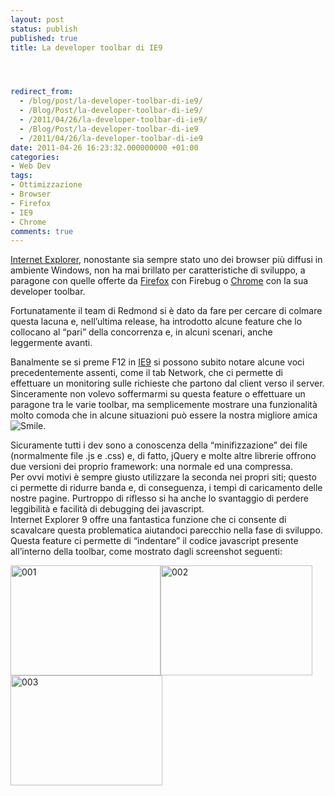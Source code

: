 ```yaml
---
layout: post
status: publish
published: true
title: La developer toolbar di IE9




redirect_from: 
  - /blog/post/la-developer-toolbar-di-ie9/
  - /Blog/Post/la-developer-toolbar-di-ie9/
  - /2011/04/26/la-developer-toolbar-di-ie9/
  - /Blog/Post/la-developer-toolbar-di-ie9
  - /2011/04/26/la-developer-toolbar-di-ie9
date: 2011-04-26 16:23:32.000000000 +01:00
categories:
- Web Dev
tags:
- Ottimizzazione
- Browser
- Firefox
- IE9
- Chrome
comments: true
---
```

<p><a title="Internet Explorer posts" href="http://tostring.it/tags/archive/ie9" target="_blank">Internet Explorer</a>, nonostante sia sempre stato uno dei browser più diffusi in ambiente Windows, non ha mai brillato per caratteristiche di sviluppo, a paragone con quelle offerte da <a title="Firefox posts" href="http://tostring.it/tags/archive/firefox" target="_blank">Firefox</a> con Firebug o <a title="Chrome posts" href="http://tostring.it/tags/archive/chrome" target="_blank">Chrome</a> con la sua developer toolbar.</p>  <p>Fortunatamente il team di Redmond si è dato da fare per cercare di colmare questa lacuna e, nell’ultima release, ha introdotto alcune feature che lo collocano al “pari” della concorrenza e, in alcuni scenari, anche leggermente avanti.</p>  <p>Banalmente se si preme F12 in <a title="Internet Exploer 9 posts" href="http://tostring.it/tags/archive/ie9" target="_blank">IE9</a> si possono subito notare alcune voci precedentemente assenti, come il tab Network, che ci permette di effettuare un monitoring sulle richieste che partono dal client verso il server.     <br />Sinceramente non volevo soffermarmi su questa feature o effettuare un paragone tra le varie toolbar, ma semplicemente mostrare una funzionalità molto comoda che in alcune situazioni può essere la nostra migliore amica <img style="border-bottom-style: none; border-left-style: none; border-top-style: none; border-right-style: none" class="wlEmoticon wlEmoticon-smile" alt="Smile" src="http://www.tostring.it/UserFiles/imperugo/wlEmoticon-smile_2_6.png" />.</p>  <p>Sicuramente tutti i dev sono a conoscenza della “minifizzazione” dei file (normalmente file .js e .css) e, di fatto, jQuery e molte altre librerie offrono due versioni dei proprio framework: una normale ed una compressa.    <br />Per ovvi motivi è sempre giusto utilizzare la seconda nei propri siti; questo ci permette di ridurre banda e, di conseguenza, i tempi di caricamento delle nostre pagine. Purtroppo di riflesso si ha anche lo svantaggio di perdere leggibilità e facilità di debugging dei javascript.     <br />Internet Explorer 9 offre una fantastica funzione che ci consente di scavalcare questa problematica aiutandoci parecchio nella fase di sviluppo. Questa feature ci permette di “indentare” il codice javascript presente all’interno della toolbar, come mostrato dagli screenshot seguenti:</p>  <p><a href="http://www.tostring.it/UserFiles/imperugo/001_2.png"><img style="background-image: none; border-right-width: 0px; padding-left: 0px; padding-right: 0px; display: inline; border-top-width: 0px; border-bottom-width: 0px; border-left-width: 0px; padding-top: 0px" title="001" border="0" alt="001" src="http://www.tostring.it/UserFiles/imperugo/001_thumb.png" width="240" height="176" /></a><a href="http://www.tostring.it/UserFiles/imperugo/002_2.png"><img style="background-image: none; border-right-width: 0px; padding-left: 0px; padding-right: 0px; display: inline; border-top-width: 0px; border-bottom-width: 0px; border-left-width: 0px; padding-top: 0px" title="002" border="0" alt="002" src="http://www.tostring.it/UserFiles/imperugo/002_thumb.png" width="243" height="176" /></a><a href="http://www.tostring.it/UserFiles/imperugo/003_2.png"><img style="background-image: none; border-right-width: 0px; padding-left: 0px; padding-right: 0px; display: inline; border-top-width: 0px; border-bottom-width: 0px; border-left-width: 0px; padding-top: 0px" title="003" border="0" alt="003" src="http://www.tostring.it/UserFiles/imperugo/003_thumb.png" width="243" height="176" /></a></p>
